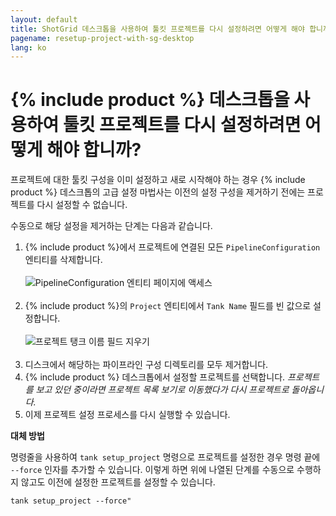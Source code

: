 ```yaml
---
layout: default
title: ShotGrid 데스크톱을 사용하여 툴킷 프로젝트를 다시 설정하려면 어떻게 해야 합니까?
pagename: resetup-project-with-sg-desktop
lang: ko
---
```


# {% include product %} 데스크톱을 사용하여 툴킷 프로젝트를 다시 설정하려면 어떻게 해야 합니까?

프로젝트에 대한 툴킷 구성을 이미 설정하고 새로 시작해야 하는 경우 {% include product %} 데스크톱의 고급 설정 마법사는 이전의 설정 구성을 제거하기 전에는 프로젝트를 다시 설정할 수 없습니다.

수동으로 해당 설정을 제거하는 단계는 다음과 같습니다.

1. {% include product %}에서 프로젝트에 연결된 모든 `PipelineConfiguration` 엔티티를 삭제합니다.<br/><br/>![PipelineConfiguration 엔티티 페이지에 액세스](images/pipeline-configuration-entity-page.png)<br/><br/>
2. {% include product %}의 `Project` 엔티티에서 `Tank Name` 필드를 빈 값으로 설정합니다.<br/><br/>![프로젝트 탱크 이름 필드 지우기](images/clear-project-tank-name.png)<br/><br/>
3. 디스크에서 해당하는 파이프라인 구성 디렉토리를 모두 제거합니다.
4. {% include product %} 데스크톱에서 설정할 프로젝트를 선택합니다.  *프로젝트를 보고 있던 중이라면 프로젝트 목록 보기로 이동했다가 다시 프로젝트로 돌아옵니다.*
6. 이제 프로젝트 설정 프로세스를 다시 실행할 수 있습니다.

**대체 방법**

명령줄을 사용하여 `tank setup_project` 명령으로 프로젝트를 설정한 경우 명령 끝에 `--force` 인자를 추가할 수 있습니다. 이렇게 하면 위에 나열된 단계를 수동으로 수행하지 않고도 이전에 설정한 프로젝트를 설정할 수 있습니다.

    tank setup_project --force"


